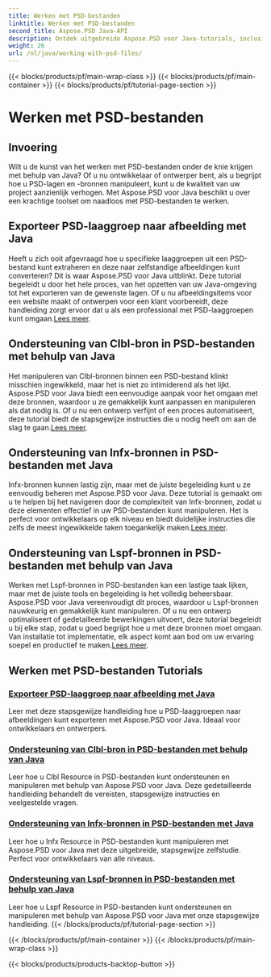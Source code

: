 ```yaml
---
title: Werken met PSD-bestanden
linktitle: Werken met PSD-bestanden
second_title: Aspose.PSD Java-API
description: Ontdek uitgebreide Aspose.PSD voor Java-tutorials, inclusief hoe u PSD-laaggroepen naar afbeeldingen kunt exporteren en Clbl-, Infx- en Lspf-bronnen kunt manipuleren.
weight: 26
url: /nl/java/working-with-psd-files/
---
```


{{< blocks/products/pf/main-wrap-class >}}
{{< blocks/products/pf/main-container >}}
{{< blocks/products/pf/tutorial-page-section >}}

# Werken met PSD-bestanden


## Invoering

Wilt u de kunst van het werken met PSD-bestanden onder de knie krijgen met behulp van Java? Of u nu ontwikkelaar of ontwerper bent, als u begrijpt hoe u PSD-lagen en -bronnen manipuleert, kunt u de kwaliteit van uw project aanzienlijk verhogen. Met Aspose.PSD voor Java beschikt u over een krachtige toolset om naadloos met PSD-bestanden te werken.

## Exporteer PSD-laaggroep naar afbeelding met Java

 Heeft u zich ooit afgevraagd hoe u specifieke laaggroepen uit een PSD-bestand kunt extraheren en deze naar zelfstandige afbeeldingen kunt converteren? Dit is waar Aspose.PSD voor Java uitblinkt. Deze tutorial begeleidt u door het hele proces, van het opzetten van uw Java-omgeving tot het exporteren van de gewenste lagen. Of u nu afbeeldingsitems voor een website maakt of ontwerpen voor een klant voorbereidt, deze handleiding zorgt ervoor dat u als een professional met PSD-laaggroepen kunt omgaan.[Lees meer](./export-psd-layer-group-to-image/).

## Ondersteuning van Clbl-bron in PSD-bestanden met behulp van Java

Het manipuleren van Clbl-bronnen binnen een PSD-bestand klinkt misschien ingewikkeld, maar het is niet zo intimiderend als het lijkt. Aspose.PSD voor Java biedt een eenvoudige aanpak voor het omgaan met deze bronnen, waardoor u ze gemakkelijk kunt aanpassen en manipuleren als dat nodig is. Of u nu een ontwerp verfijnt of een proces automatiseert, deze tutorial biedt de stapsgewijze instructies die u nodig heeft om aan de slag te gaan.[Lees meer](./support-clbl-resource-psd-files/).

## Ondersteuning van Infx-bronnen in PSD-bestanden met Java

 Infx-bronnen kunnen lastig zijn, maar met de juiste begeleiding kunt u ze eenvoudig beheren met Aspose.PSD voor Java. Deze tutorial is gemaakt om u te helpen bij het navigeren door de complexiteit van Infx-bronnen, zodat u deze elementen effectief in uw PSD-bestanden kunt manipuleren. Het is perfect voor ontwikkelaars op elk niveau en biedt duidelijke instructies die zelfs de meest ingewikkelde taken toegankelijk maken.[Lees meer](./support-infx-resource-psd-files/).

## Ondersteuning van Lspf-bronnen in PSD-bestanden met behulp van Java

Werken met Lspf-bronnen in PSD-bestanden kan een lastige taak lijken, maar met de juiste tools en begeleiding is het volledig beheersbaar. Aspose.PSD voor Java vereenvoudigt dit proces, waardoor u Lspf-bronnen nauwkeurig en gemakkelijk kunt manipuleren. Of u nu een ontwerp optimaliseert of gedetailleerde bewerkingen uitvoert, deze tutorial begeleidt u bij elke stap, zodat u goed begrijpt hoe u met deze bronnen moet omgaan. Van installatie tot implementatie, elk aspect komt aan bod om uw ervaring soepel en productief te maken.[Lees meer](./support-lspf-resource-psd-files/).

## Werken met PSD-bestanden Tutorials
### [Exporteer PSD-laaggroep naar afbeelding met Java](./export-psd-layer-group-to-image/)
Leer met deze stapsgewijze handleiding hoe u PSD-laaggroepen naar afbeeldingen kunt exporteren met Aspose.PSD voor Java. Ideaal voor ontwikkelaars en ontwerpers.
### [Ondersteuning van Clbl-bron in PSD-bestanden met behulp van Java](./support-clbl-resource-psd-files/)
Leer hoe u Clbl Resource in PSD-bestanden kunt ondersteunen en manipuleren met behulp van Aspose.PSD voor Java. Deze gedetailleerde handleiding behandelt de vereisten, stapsgewijze instructies en veelgestelde vragen.
### [Ondersteuning van Infx-bronnen in PSD-bestanden met Java](./support-infx-resource-psd-files/)
Leer hoe u Infx Resource in PSD-bestanden kunt manipuleren met Aspose.PSD voor Java met deze uitgebreide, stapsgewijze zelfstudie. Perfect voor ontwikkelaars van alle niveaus.
### [Ondersteuning van Lspf-bronnen in PSD-bestanden met behulp van Java](./support-lspf-resource-psd-files/)
Leer hoe u Lspf Resource in PSD-bestanden kunt ondersteunen en manipuleren met behulp van Aspose.PSD voor Java met onze stapsgewijze handleiding.
{{< /blocks/products/pf/tutorial-page-section >}}

{{< /blocks/products/pf/main-container >}}
{{< /blocks/products/pf/main-wrap-class >}}

{{< blocks/products/products-backtop-button >}}
